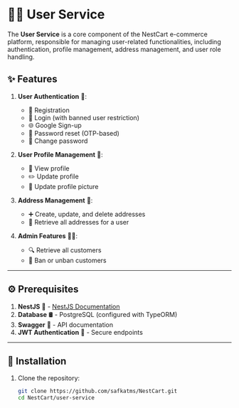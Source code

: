 # 🧑‍💼 User Service

The **User Service** is a core component of the NestCart e-commerce platform, responsible for managing user-related functionalities, including authentication, profile management, address management, and user role handling.

## ✨ Features

1. **User Authentication** 🔐:
   - 📝 Registration
   - 🔑 Login (with banned user restriction)
   - 🌐 Google Sign-up
   - 🔄 Password reset (OTP-based)
   - 🔄 Change password

2. **User Profile Management** 🧾:
   - 👤 View profile
   - ✏️ Update profile
   - 📸 Update profile picture

3. **Address Management** 📍:
   - ➕ Create, update, and delete addresses
   - 📄 Retrieve all addresses for a user

4. **Admin Features** 👨‍💼:
   - 🔍 Retrieve all customers
   - 🚫 Ban or unban customers

---

## ⚙️ Prerequisites

1. **NestJS** 📘 - [NestJS Documentation](https://docs.nestjs.com/)
2. **Database** 🛢️ - PostgreSQL (configured with TypeORM)
3. **Swagger** 📝 - API documentation
4. **JWT Authentication** 🔐 - Secure endpoints

---

## 🚀 Installation

1. Clone the repository:

   ```bash
   git clone https://github.com/safkatms/NestCart.git
   cd NestCart/user-service
